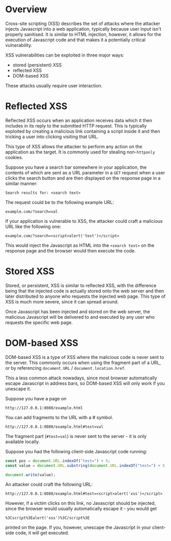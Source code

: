 # Overview
Cross-site scripting (XSS) describes the set of attacks where the attacker injects Javascript into a web application, typically because user input isn't properly sanitised. It is similar to HTML injection, however, it allows for the execution of Javascript code and that makes it a potentially critical vulnerability.

XSS vulnerabilities can be exploited in three major ways:
- stored (persistent) XSS
- reflected XSS
- DOM-based XSS

These attacks usually require user interaction.

# Reflected XSS
Reflected XSS occurs when an application receives data which it then includes in its reply to the submitted HTTP request. This is typically exploited by creating a malicious link containing a script inside it and then tricking a user into clicking visiting that URL.

This type of XSS allows the attacker to perform any action on the application as the target. It is commonly used for stealing non-`httponly` cookies.

Suppose you have a search bar somewhere in your application, the contents of which are sent as a URL parameter in a `GET` request when a user clicks the search button and are then displayed on the response page in a similar manner:
```
Search results for: <search text>
```
The request could be to the following example URL:

```
example.com/?search=val
```

If your application is vulnerable to XSS, the attacker could craft a malicious URL like the following one:

```
example.com/?search=<script>alert('test')</script>
```

This would inject the Javascript as HTML into the `<search text>` on the response page and the browser would then execute the code.

# Stored XSS
Stored, or persistent, XSS is similar to reflected XSS, with the difference being that the injected code is actually stored onto the web server and then later distributed to anyone who requests the injected web page. This type of XSS is much more severe, since it can spread around. 

Once Javascript has been injected and stored on the web server, the malicious Javascript will be delivered to and executed by any user who requests the specific web page.

# DOM-based XSS
DOM-based XSS is a type of XSS where the malicious code is never sent to the server. This commonly occurs when using the fragment part of a URL, or by referencing `document.URL` / `document.location.href`.

This a less common attack nowadays, since most browser automatically escape Javascript in address bars, so DOM-based XSS will only work if you unescape it.

Suppose you have a page on 
```
http://127.0.0.1:8080/example.html
```

You can add fragments to the URL with a # symbol.

```
http://127.0.0.1:8080/example.html#test=val
```

The fragment part (`#test=val`) is never sent to the server - it is only available locally.

Suppose you had the following client-side Javascript code running:

```js
const pos = document.URL.indexOf("test=") + 5;
const value = document.URL.substring(document.URL.indexOf("test=") + 5, document.URL.length);

document.write(value);
```

An attacker could craft the following URL:
```
http://127.0.0.1:8080/example.html#test=<script>alert('xss')</script>
```

However, if a victim clicks on this link, no Javascript should be injected, since the browser would usually automatically escape it - you would get
```
%3Cscript%3Ealert('xss')%3C/script%3E
```
printed on the page. If you, however, unescape the Javascript in your client-side code, it will get executed.
